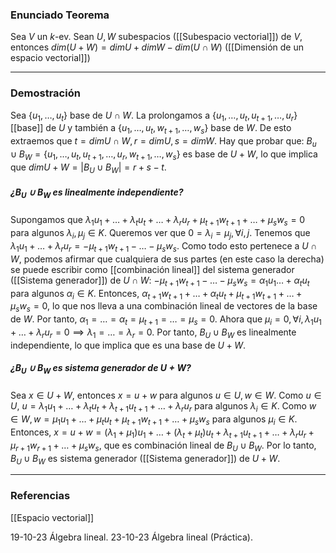 ### Enunciado Teorema

Sea $V$ un $k$-ev. Sean $U, W$ subespacios ([[Subespacio vectorial]]) de $V$, entonces $dim(U+W) = dimU + dimW - dim(U \cap W)$ ([[Dimensión de un espacio vectorial]])

---
### Demostración

Sea $\{u_1, \dots, u_t\}$ base de $U \cap W$. La prolongamos a $\{u_1, \dots, u_t, u_{t+1}, \dots, u_r\}$ [[base]] de $U$ y también a $\{u_1, \dots, u_t, w_{t+1}, \dots, w_s\}$ base de $W$. De esto extraemos que $t = dimU\cap W, r = dimU, s = dimW$. Hay que probar que: $B_u \cup B_W = \{u_1, \dots, u_t, u_{t+1}, \dots, u_r, w_{t+1}, \dots, w_s\}$ es base de $U+W$, lo que implica que $dimU+W = |B_U \cup B_W| = r+s-t$.
##### ¿$B_U \cup B_W$ es linealmente independiente?
Supongamos que $\lambda_1 u_1 + \dots + \lambda_t u_t + \dots + \lambda_r u_r + \mu_{t+1} w_{t+1} + \dots + \mu_s w_s = 0$ para algunos $\lambda_i, \mu_j \in K$. Queremos ver que $0 = \lambda_i = \mu_j, \forall i,j$. Tenemos que $\lambda_1 u_1 + \dots + \lambda_r u_r = -\mu_{t+1} w_{t+1} - \dots - \mu_s w_s$. Como todo esto pertenece a $U \cap W$, podemos afirmar que cualquiera de sus partes (en este caso la derecha) se puede escribir como [[combinación lineal]] del sistema generador ([[Sistema generador]]) de $U \cap W$:
$-\mu_{t+1} w_{t+1} - \dots - \mu_s w_s = \alpha_1 u_1  \dots + \alpha_t u_t$ para algunos $\alpha_i \in K$. Entonces, $\alpha_{t+1}  w_{t+1} + \dots + \alpha_t u_t + \mu_{t+1} w_{t+1} + \dots + \mu_s w_s = 0$, lo que nos lleva a una combinación lineal de vectores de la base de $W$. Por tanto, $\alpha_1 = \dots = \alpha_t = \mu_{t+1} = \dots = \mu_s = 0$.
Ahora que $\mu_i = 0, \forall i, \lambda_1 u_1 + \dots + \lambda_r u_r = 0 \implies \lambda_1 = \dots = \lambda_r = 0$. Por tanto, $B_U \cup B_W$ es linealmente independiente, lo que implica que es una base de $U+W$.

##### ¿$B_U \cup B_W$ es sistema generador de $U+W$?
Sea $x \in U+W$, entonces $x=u+w$ para algunos $u \in U, w \in W$. 
Como $u \in U$, $u = \lambda_1 u_1 + \dots + \lambda_t u_t + \lambda_{t+1} u_{t+1} + \dots + \lambda_r u_r$ para algunos $\lambda_i \in K$. 
Como $w \in W, w = \mu_1 u_1 + \dots + \mu_t u_t + \mu_{t+1} w_{t+1} + \dots + \mu_s w_s$ para algunos $\mu_i \in K$.
Entonces, $x = u+w = (\lambda_1 + \mu_1)u_1 + \dots + (\lambda_t + \mu_t) u_t + \lambda_{t+1}u_{t+1} + \dots + \lambda_r u_r + \mu_{r+1} w_{r+1} + \dots + \mu_s w_s$, que es combinación lineal de $B_U \cup B_W$. Por lo tanto, $B_U \cup B_W$ es sistema generador ([[Sistema generador]]) de $U+W$.

---
### Referencias

[[Espacio vectorial]]

19-10-23 Álgebra lineal.
23-10-23 Álgebra lineal (Práctica).